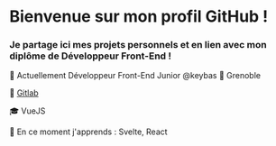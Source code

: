 # Bienvenue sur mon profil GitHub !

### Je partage ici mes projets personnels et en lien avec mon diplôme de Développeur Front-End !


💼 Actuellement Développeur Front-End Junior @keybas 📍 Grenoble 

🦊 [Gitlab](https://gitlab.com/raphaeldamevin)

🎓 VueJS

🌱 En ce moment j'apprends : Svelte, React
